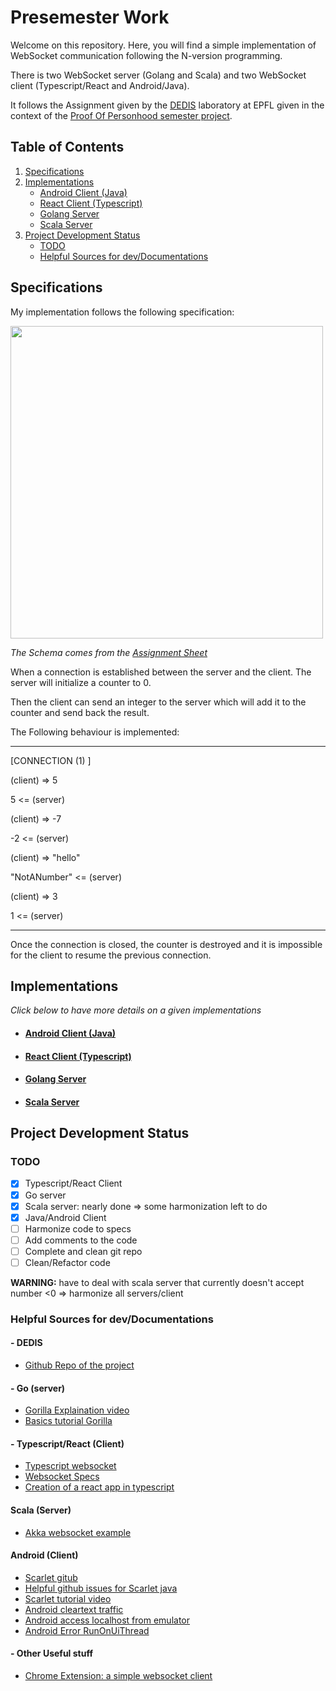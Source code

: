 # Presemester Work

Welcome on this repository. Here, you will find a simple implementation of WebSocket communication following the N-version programming.

There is two WebSocket server (Golang and Scala) and two WebSocket client (Typescript/React and Android/Java).

It follows the Assignment given by the [DEDIS](https://dedis.epfl.ch/) laboratory at EPFL given in the context of the [Proof Of Personhood semester project](https://github.com/dedis/popstellar).



## Table of Contents

1. [Specifications](#Specs)
2. [Implementations](#Implem)
   - [Android Client (Java)](./android-client)
   - [React Client (Typescript)](./react-client)
   - [Golang Server](./go-server)
   - [Scala Server](./scala-server)
3. [Project Development Status](#Status)
   - [TODO](#TODO)
   - [Helpful Sources for dev/Documentations](#Res)



## Specifications <a name="Specs"></a>

My implementation follows the following specification:

 <img src="C:\Users\Maxime\Desktop\presemesterRepo\img\schema-communication.png" width=500px>

*The Schema comes from the [Assignment Sheet](Assignment.pdf)*

When a connection is established between the server and the client. The server will initialize a counter to 0.

Then the client can send an integer to the server which will add it to the counter and send back the result.

The Following behaviour is implemented:

---

[CONNECTION (1) ]

(client) => 5

5 <= (server) 

(client) => -7

-2 <= (server) 

(client) => "hello"

"NotANumber" <= (server) 

(client) => 3

1 <= (server)

----

Once the connection is closed, the counter is destroyed and it is impossible for the client to resume the previous connection.



## Implementations <a name="Implem"></a>

*Click below to have more details on a given implementations*

- #### [Android Client (Java)](./android-client)

- #### [React Client (Typescript)](react-client)

- #### [Golang Server](./go-server)

- #### [Scala Server](./scala-server)



## Project Development Status <a name="Status"></a>

### TODO <a name="TODO"></a>

- [x] Typescript/React Client
- [x] Go server
- [x] Scala server: nearly done => some harmonization left to do
- [x] Java/Android Client
- [ ] Harmonize code to specs
- [ ] Add comments to the code
- [ ] Complete and clean git repo
- [ ] Clean/Refactor code

<strong>WARNING:</strong> have to deal with scala server that currently doesn't accept number <0 => harmonize all servers/client

### Helpful Sources for dev/Documentations <a name="Res"></a>

#### - DEDIS

- [Github Repo of the project](https://github.com/dedis/popstellar)

#### - Go (server)

- [Gorilla Explaination video](https://www.youtube.com/watch?v=dniVs0xKYKk&t=172s)
- [Basics tutorial Gorilla](https://tutorialedge.net/golang/go-websocket-tutorial/)

#### - Typescript/React (Client) 

- [Typescript websocket](https://ably.com/topic/websockets-typescript)
- [Websocket Specs](https://websockets.spec.whatwg.org//)
- [Creation of a react app in typescript](https://create-react-app.dev/docs/getting-started)

#### Scala (Server)

- [Akka websocket example](https://github.com/amdelamar/akka-websockets-demo)

#### Android (Client)

- [Scarlet gitub](https://github.com/Tinder/Scarlet)
- [Helpful github issues for Scarlet java](https://github.com/Tinder/Scarlet/issues/12)
- [Scarlet tutorial video](https://www.youtube.com/watch?v=mcVGDtRNRUc)
- [Android cleartext traffic](https://stackoverflow.com/questions/45940861/android-8-cleartext-http-traffic-not-permitted)
- [Android access localhost from emulator](https://inspirnathan.com/posts/34-access-localhost-inside-android-emulator/)
- [Android Error RunOnUiThread](https://developer.android.com/reference/android/app/Activity#runOnUiThread(java.lang.Runnable))

#### - Other Useful stuff

- [Chrome Extension: a simple websocket client](https://chrome.google.com/webstore/detail/simple-websocket-client/pfdhoblngboilpfeibdedpjgfnlcodoo)



